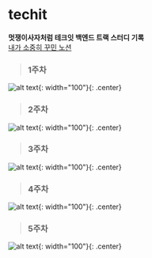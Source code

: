 # techit
**멋쟁이사자처럼 테크잇 백엔드 트랙 스터디 기록**  
[내가 소중히 꾸민 노션](https://swyg.link/9QTMr)
   
>### 1주차
![alt text](./readme_img/1주차.png){: width="100"}{: .center}

>### 2주차
![alt text](./readme_img/2주차.png){: width="100"}{: .center}

>### 3주차
![alt text](./readme_img/3주차.png){: width="100"}{: .center}

>### 4주차
![alt text](./readme_img/4주차.png){: width="100"}{: .center}

>### 5주차
![alt text](./readme_img/5주차.png){: width="100"}{: .center}
